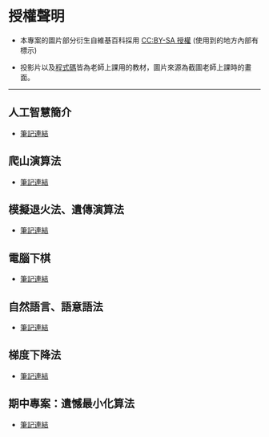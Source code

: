 # 授權聲明

* 本專案的圖片部分衍生自維基百科採用 <a href ="https://zh.wikipedia.org/zh-hant/Wikipedia%3ACC_BY-SA_3.0%E5%8D%8F%E8%AE%AE%E6%96%87%E6%9C%AC">CC:BY-SA 授權</a> (使用到的地方內部有標示)


* 投影片以及<a href = "https://gitlab.com/ccc110/ai">程式碼</a>皆為老師上課用的教材，圖片來源為截圖老師上課時的畫面。

---

## 人工智慧簡介
* [筆記連結](./AI.md)

## 爬山演算法
* [筆記連結](./HC.md)

## 模擬退火法、遺傳演算法
* [筆記連結](./SA.md)

## 電腦下棋
* [筆記連結](./Chess.md)

## 自然語言、語意語法
* [筆記連結](./Lang.md)

## 梯度下降法
* [筆記連結](./GD.md)

## 期中專案：遺憾最小化算法
* [筆記連結](../Midterm_Project/)

